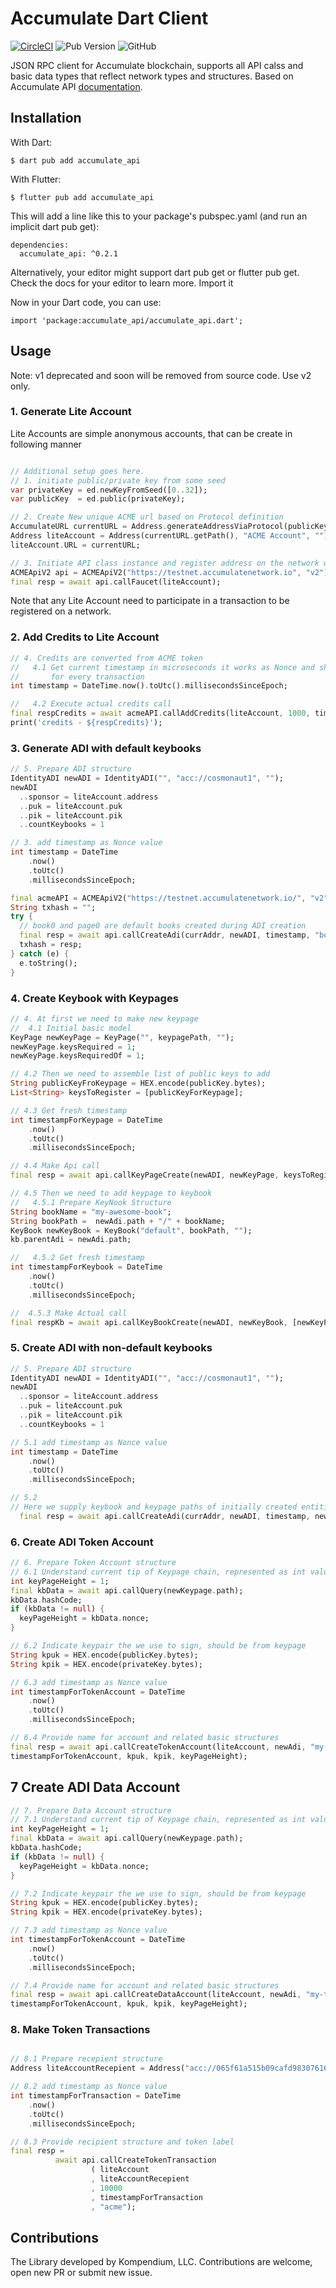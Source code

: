 # Accumulate Dart Client

[![CircleCI](https://circleci.com/gh/kompendium-ano/accumulate-dart-client/tree/master.svg?style=svg&circle-token=1ae82503101537a31f2865115486b5d64419274b)](https://circleci.com/gh/kompendium-ano/accumulate-dart-client/tree/master)
![Pub Version](https://img.shields.io/pub/v/accumulate_api)
![GitHub](https://img.shields.io/github/license/kompendium-ano/accumulate-dart-client)

JSON RPC client for Accumulate blockchain, supports all API calss and basic data types that reflect network types and structures. Based on Accumulate API [documentation](https://docs.accumulatenetwork.io/accumulate/developers/api/api-reference). 

## Installation

With Dart:
```
$ dart pub add accumulate_api
```

With Flutter:
```
$ flutter pub add accumulate_api
```

This will add a line like this to your package's pubspec.yaml (and run an implicit dart pub get):

```
dependencies:
  accumulate_api: ^0.2.1
```
Alternatively, your editor might support dart pub get or flutter pub get. Check the docs for your editor to learn more.
Import it

Now in your Dart code, you can use:
```
import 'package:accumulate_api/accumulate_api.dart';
```

## Usage

Note: v1 deprecated and soon will be removed from source code. Use v2 only.

### 1. Generate Lite Account

Lite Accounts are simple anonymous accounts, that can be create in following manner

```dart

// Additional setup goes here.
// 1. initiate public/private key from some seed
var privateKey = ed.newKeyFromSeed([0..32]);
var publicKey  = ed.public(privateKey);

// 2. Create New unique ACME url based on Protocol definition
AccumulateURL currentURL = Address.generateAddressViaProtocol(publicKey.bytes, "ACME");
Address liteAccount = Address(currentURL.getPath(), "ACME Account", "");
liteAccount.URL = currentURL;

// 3. Initiate API class instance and register address on the network with faucet
ACMEApiV2 api = ACMEApiV2("https://testnet.accumulatenetwork.io", "v2");
final resp = await api.callFaucet(liteAccount);
```

Note that any Lite Account need to participate in a transaction to be registered on a network.

### 2. Add Credits to Lite Account

```dart
// 4. Credits are converted from ACME token
//   4.1 Get current timestamp in microseconds it works as Nonce and shoud be unique
//       for every transaction
int timestamp = DateTime.now().toUtc().millisecondsSinceEpoch;

//   4.2 Execute actual credits call
final respCredits = await acmeAPI.callAddCredits(liteAccount, 1000, timestamp);
print('credits - ${respCredits}');
```


### 3. Generate ADI with default keybooks

```dart
// 5. Prepare ADI structure
IdentityADI newADI = IdentityADI("", "acc://cosmonaut1", "");
newADI
  ..sponsor = liteAccount.address
  ..puk = liteAccount.puk
  ..pik = liteAccount.pik
  ..countKeybooks = 1

// 3. add timestamp as Nonce value
int timestamp = DateTime
    .now()
    .toUtc()
    .millisecondsSinceEpoch;

final acmeAPI = ACMEApiV2("https://testnet.accumulatenetwork.io/", "v2");
String txhash = "";
try {
  // book0 and page0 are default books created during ADI creation
  final resp = await api.callCreateAdi(currAddr, newADI, timestamp, "book0", "page0");
  txhash = resp;
} catch (e) {
  e.toString();
}

```

### 4. Create Keybook with Keypages
```dart
// 4. At first we need to make new keypage
//  4.1 Initial basic model
KeyPage newKeyPage = KeyPage("", keypagePath, "");
newKeyPage.keysRequired = 1;
newKeyPage.keysRequiredOf = 1;

// 4.2 Then we need to assemble list of public keys to add  
String publicKeyFroKeypage = HEX.encode(publicKey.bytes);
List<String> keysToRegister = [publicKeyForKeypage]; 

// 4.3 Get fresh timestamp
int timestampForKeypage = DateTime
    .now()
    .toUtc()
    .millisecondsSinceEpoch;

// 4.4 Make Api call
final resp = await api.callKeyPageCreate(newADI, newKeyPage, keysToRegister, timestampForKeypage);

// 4.5 Then we need to add keypage to keybook
//   4.5.1 Prepare KeyNook Structure
String bookName = "my-awesome-book";
String bookPath =  newAdi.path + "/" + bookName;
KeyBook newKeyBook = KeyBook("default", bookPath, "");
kb.parentAdi = newAdi.path;

//   4.5.2 Get fresh timestamp
int timestampForKeybook = DateTime
    .now()
    .toUtc()
    .millisecondsSinceEpoch;

//  4.5.3 Make Actual call 
final respKb = await api.callKeyBookCreate(newADI, newKeyBook, [newKeyPage], timestampForKeyBook);
```

### 5. Create ADI with non-default keybooks

```dart
// 5. Prepare ADI structure
IdentityADI newADI = IdentityADI("", "acc://cosmonaut1", "");
newADI
  ..sponsor = liteAccount.address
  ..puk = liteAccount.puk
  ..pik = liteAccount.pik
  ..countKeybooks = 1

// 5.1 add timestamp as Nonce value
int timestamp = DateTime
    .now()
    .toUtc()
    .millisecondsSinceEpoch;

// 5.2
// Here we supply keybook and keypage paths of initially created entities
  final resp = await api.callCreateAdi(currAddr, newADI, timestamp, newKeyBook.path, newKeyPage.path);
```

### 6. Create ADI Token Account
```dart
// 6. Prepare Token Account structure
// 6.1 Understand current tip of Keypage chain, represented as int value, called "height"
int keyPageHeight = 1;
final kbData = await api.callQuery(newKeypage.path);
kbData.hashCode;
if (kbData != null) {
  keyPageHeight = kbData.nonce;
}

// 6.2 Indicate keypair the we use to sign, should be from keypage
String kpuk = HEX.encode(publicKey.bytes);
String kpik = HEX.encode(privateKey.bytes);

// 6.3 add timestamp as Nonce value
int timestampForTokenAccount = DateTime
    .now()
    .toUtc()
    .millisecondsSinceEpoch;

// 6.4 Provide name for account and related basic structures
final resp = await api.callCreateTokenAccount(liteAccount, newAdi, "my-token-acc", currentKeyBook.path,
timestampForTokenAccount, kpuk, kpik, keyPageHeight);

```

## 7 Create ADI Data Account
```dart
// 7. Prepare Data Account structure
// 7.1 Understand current tip of Keypage chain, represented as int value, called "height"
int keyPageHeight = 1;
final kbData = await api.callQuery(newKeypage.path);
kbData.hashCode;
if (kbData != null) {
  keyPageHeight = kbData.nonce;
}

// 7.2 Indicate keypair the we use to sign, should be from keypage
String kpuk = HEX.encode(publicKey.bytes);
String kpik = HEX.encode(privateKey.bytes);

// 7.3 add timestamp as Nonce value
int timestampForTokenAccount = DateTime
    .now()
    .toUtc()
    .millisecondsSinceEpoch;

// 7.4 Provide name for account and related basic structures
final resp = await api.callCreateDataAccount(liteAccount, newAdi, "my-token-acc", currentKeyBook.path,
timestampForTokenAccount, kpuk, kpik, keyPageHeight);
```

### 8. Make Token Transactions
```dart

// 8.1 Prepare recepient structure
Address liteAccountRecepient = Address("acc://065f61a515b09cafd98307616393f783528433731b58c306/acme","","")

// 8.2 add timestamp as Nonce value
int timestampForTransaction = DateTime
    .now()
    .toUtc()
    .millisecondsSinceEpoch;

// 8.3 Provide recipient structure and token label
final resp =
          await api.callCreateTokenTransaction
                  ( liteAccount
                  , liteAccountRecepient
                  , 10000
                  , timestampForTransaction
                  , "acme");
```

## Contributions

The Library developed by Kompendium, LLC. Contributions are welcome, open new PR or submit new issue.
